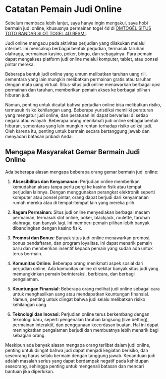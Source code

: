 # Catatan Pemain Judi Online
Sebelum membaca lebih lanjut, saya hanya ingin mengakui, saya hobi bermain judi online, khususnya permainan togel 4d di [OMTOGEL SITUS TOTO BANDAR SLOT TOGEL 4D RESMI](https://maprogress.com/wp-content/uploads/).

Judi online mengacu pada aktivitas perjudian yang dilakukan melalui internet. Ini mencakup berbagai bentuk perjudian, termasuk taruhan olahraga, permainan kasino, poker, bingo, dan sebagainya. Para pemain dapat mengakses platform judi online melalui komputer, tablet, atau ponsel pintar mereka.

Beberapa bentuk judi online yang umum melibatkan taruhan uang riil, sementara yang lain mungkin melibatkan permainan gratis atau taruhan dengan mata uang virtual. Situs-situs judi online menawarkan berbagai opsi permainan dan taruhan, memberikan pemain akses ke berbagai pilihan hiburan judi.

Namun, penting untuk dicatat bahwa perjudian online bisa melibatkan risiko, termasuk risiko kehilangan uang. Beberapa yurisdiksi memiliki peraturan yang mengatur judi online, dan peraturan ini dapat bervariasi di setiap negara atau wilayah. Beberapa orang menikmati judi online sebagai bentuk hiburan, sementara yang lain mungkin rentan terhadap risiko adiksi judi. Oleh karena itu, penting untuk bermain secara bertanggung jawab dan menyadari batasan pribadi Anda.

## Mengapa Masyarakat Gemar Bermain Judi Online
Ada beberapa alasan mengapa beberapa orang gemar bermain judi online:

1. **Aksesibilitas dan Kenyamanan:** Perjudian online memberikan kemudahan akses tanpa perlu pergi ke kasino fisik atau tempat perjudian lainnya. Dengan menggunakan perangkat elektronik seperti komputer atau ponsel pintar, orang dapat berjudi dari kenyamanan rumah mereka atau di tempat-tempat lain yang mereka pilih.

2. **Ragam Permainan:** Situs judi online menyediakan berbagai macam permainan, termasuk slot online, poker, blackjack, roulette, taruhan olahraga, dan banyak lagi. Ini memberi pemain pilihan lebih banyak dibandingkan dengan kasino fisik.

3. **Promosi dan Bonus:** Banyak situs judi online menawarkan promosi, bonus pendaftaran, dan program loyalitas. Ini dapat menarik pemain baru dan memberikan insentif kepada pemain yang sudah ada untuk terus bermain.

4. **Komunitas Online:** Beberapa orang menikmati aspek sosial dari perjudian online. Ada komunitas online di sekitar banyak situs judi yang memungkinkan pemain berinteraksi, berbicara, dan berbagi pengalaman.

5. **Keuntungan Finansial:** Beberapa orang melihat judi online sebagai cara untuk menghasilkan uang atau mendapatkan keuntungan finansial. Namun, penting untuk diingat bahwa judi selalu melibatkan risiko kehilangan uang.

6. **Teknologi dan Inovasi:** Perjudian online terus berkembang dengan teknologi baru, seperti pengenalan taruhan langsung (live betting), permainan interaktif, dan penggunaan kecerdasan buatan. Hal ini dapat meningkatkan pengalaman berjudi dan membuatnya lebih menarik bagi sebagian orang.

Meskipun ada banyak alasan mengapa orang terlibat dalam judi online, penting untuk diingat bahwa judi dapat menjadi kegiatan berisiko, dan seseorang harus selalu bermain dengan tanggung jawab. Kecanduan judi adalah masalah serius yang dapat berdampak negatif pada kehidupan seseorang, sehingga penting untuk mengenali batasan dan mencari bantuan jika diperlukan.
